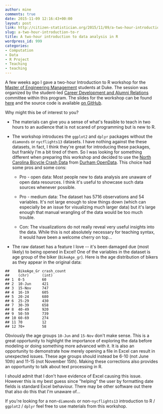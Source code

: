 ```yaml
---
author: mine
comments: true
date: 2015-11-09 12:16:43+00:00
layout: post
link: http://citizen-statistician.org/2015/11/09/a-two-hour-introduction-to-r/
slug: a-two-hour-introduction-to-r
title: A two-hour introduction to data analysis in R
wordpress_id: 999
categories:
- Computation
- Data
- R Project
- Teaching
- teaching
---
```


A few weeks ago I gave a two-hour Introduction to R workshop for the [Master of Engineering Management](http://memp.pratt.duke.edu/) students at Duke. The session was organized by the student-led [Career Development and Alumni Relations](http://www.dukemempdc.org/cdar) committee within this program. The slides for the workshop can be found [here](http://rpubs.com/minebocek/117428) and the source code is available [on GitHub](https://github.com/mine-cetinkaya-rundel/rworkshop-mem).

Why might this be of interest to you?



	
  * The materials can give you a sense of what's feasible to teach in two hours to an audience that is not scared of programming but is new to R.

	
  * The workshop introduces the `ggplot2` and `dplyr` packages without the `diamonds` or `nycflights13` datasets. I have nothing against the these datasets, in fact, I think they're great for introducing these packages, but frankly I'm a bit tired of them. So I was looking for something different when preparing this workshop and decided to use the [North Carolina Bicycle Crash Data](https://opendurham.nc.gov/explore/dataset/north_carolina_bicycle_crash_data_heatmap_/?tab=metas) from [Durham OpenData](https://opendurham.nc.gov/page/home/). This choice had some pros and some cons:

	
    * Pro - open data: Most people new to data analysis are unaware of open data resources. I think it's useful to showcase such data sources whenever possible.

	
    * Pro - medium data: The dataset has 5716 observations and 54 variables. It's not large enough to slow things down (which can especially be an issue for visualizing much larger data) but it's large enough that manual wrangling of the data would be too much trouble.

	
    * Con: The visualizations do not really reveal very useful insights into the data. While this is not absolutely necessary for teaching syntax, it would have been a welcome cherry on top...




	
  * The raw dataset has a feature I love -- it's been damaged due (most likely) to being opened in Excel! One of the variables in the dataset is age group of the biker (`BikeAge_gr`). Here is the age distribution of bikers as they appear in the original data:

```
##    BikeAge_Gr crash_count
##    (chr)      (int)
## 1  0-5        60
## 2  10-Jun     421
## 3  15-Nov     747
## 4  16-19      605
## 5  20-24      680
## 6  25-29      430
## 7  30-39      658
## 8  40-49      920
## 9  50-59      739
## 10 60-69      274
## 11 70         12
## 12 70+        58
```

Obviously the age groups `10-Jun` and `15-Nov` don't make sense. This is a great opportunity to highlight the importance of exploring the data before modeling or doing something more advanced with it. It is also an opportunity to demonstrate how merely opening a file in Excel can result in unexpected issues. These age groups should instead be 6-10 (not June 10th) and 11-15 (not November 15th). Making these corrections also provides an opportunity to talk about text processing in R.

I should admit that I don't have evidence of Excel causing this issue. However this is my best guess since "helping" the user by formatting date fields is standard Excel behaviour. There may be other software out there that also do this that I'm unaware of...

If you're looking for a non-`diamonds` or non-`nycflights13` introduction to R / `ggplot2` / `dplyr` feel free to use materials from this workshop.
